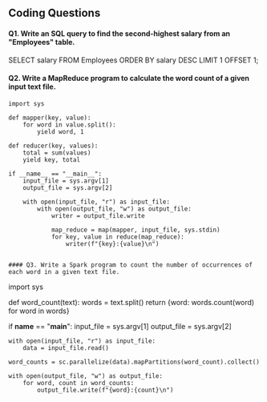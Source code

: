 
## Coding Questions
<h4> Q1. Write an SQL query to find the second-highest salary from an "Employees" table. </h4>

SELECT salary
FROM Employees
ORDER BY salary DESC
LIMIT 1
OFFSET 1;

<h4> Q2. Write a MapReduce program to calculate the word count of a given input text file. </h4>

```
import sys

def mapper(key, value):
    for word in value.split():
        yield word, 1

def reducer(key, values):
    total = sum(values)
    yield key, total

if __name__ == "__main__":
    input_file = sys.argv[1]
    output_file = sys.argv[2]

    with open(input_file, "r") as input_file:
        with open(output_file, "w") as output_file:
            writer = output_file.write

            map_reduce = map(mapper, input_file, sys.stdin)
            for key, value in reduce(map_reduce):
                writer(f"{key}:{value}\n")


#### Q3. Write a Spark program to count the number of occurrences of each word in a given text file.
```
import sys

def word_count(text):
    words = text.split()
    return {word: words.count(word) for word in words}

if __name__ == "__main__":
    input_file = sys.argv[1]
    output_file = sys.argv[2]

    with open(input_file, "r") as input_file:
        data = input_file.read()

    word_counts = sc.parallelize(data).mapPartitions(word_count).collect()

    with open(output_file, "w") as output_file:
        for word, count in word_counts:
            output_file.write(f"{word}:{count}\n")
